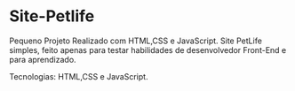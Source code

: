 # Site-Petlife

Pequeno Projeto Realizado com HTML,CSS e JavaScript. Site PetLife simples, feito apenas para testar habilidades de desenvolvedor Front-End e para aprendizado.

Tecnologias: HTML,CSS e JavaScript.
